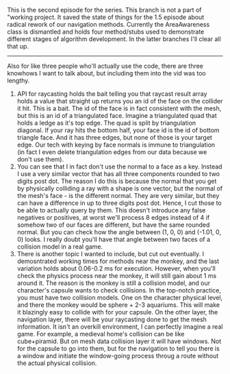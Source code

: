 This is the second episode for the series.
This branch is not a part of "working project. It saved the state of things for the 1.5 episode about radical rework of our navigation methods. Currently the AreaAwareness class is dismantled and holds four method/stubs used to demonstrate different stages of algorithm development. In the latter branches I'll clear all that up.

-------------
Also for like three people who'll actually use the code, there are three knowhows I want to talk about, but including them into the vid was too lengthy.
1) API for raycasting holds the bait telling you that raycast result array holds a value that straight up returns you an id of the face on the collider it hit. This is a bait. The id of the face is in fact consistent with the mesh, but this is an id of a triangulated face. Imagine a triangulated quad that holds a ledge as it's top edge. The quad is split by triangulation diagonal. If your ray hits the bottom half, your face id is the id of bottom triangle face. And it has three edges, but none of those is your target edge. Our tech with keying by face normals is immune to triangulation (in fact I even delete triangulation edges from our data because we don't use them).
2) You can see that I in fact don't use the normal to a face as a key. Instead I use a very similar vector that has all three components rounded to two digits post dot. The reason I do this is because the normal that you get by physically colliding a ray with a shape is one vector, but the normal of the mesh's face - is the different normal. They are very similar, but they can have a difference in up to three digits post dot. Hence, I cut those to be able to actually query by them. This doesn't introduce any false negatives or positives, at worst we'll process 8 edges instead of 4 if somehow two of our faces are different, but have the same rounded normal. But you can check how the angle between (1, 0, 0) and (-1.01, 0, 0) looks. I really doubt you'll have that angle between two faces of a collision model in a real game.
3) There is another topic I wanted to include, but cut out eventually. I demosntrated working times for methods near the monkey, and the last variation holds about 0.06-0.2 ms for execution. However, when you'll check the physics process near the monkey, it will still gain about 1 ms around it. The reason is the monkey is still a collision model, and our character's capsule wants to check collisions. In the top-notch practice, you must have two collision models. One on the character physical level, and there the monkey would be sphere + 2-3 aquariums. This will make it blazingly easy to collide with for your capsule. On the other layer, the navigation layer, there will be your raycasting done to get the mesh information. It isn't an overkill environment, I can perfectly imagine a real game. For example, a medieval home's collision can be like cube+piramid. But on mesh data collision layer it will have windows. Not for the capsule to go into them, but for the navigation to tell you there is a window and initiate the window-going process throug a route without the actual physical collision.
